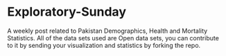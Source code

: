 # Exploratory-Sunday

A weekly post related to Pakistan Demographics, Health and Mortality Statistics. All of the data sets used are Open data sets, you can contribute to it by sending your visualization and statistics by forking the repo.
